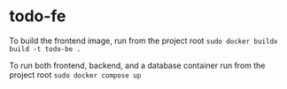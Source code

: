 # todo-fe
 
To build the frontend image, run from the project root
```sudo docker buildx build -t todo-be .```

To run both frontend, backend, and a database container run from the project root
```sudo docker compose up```
